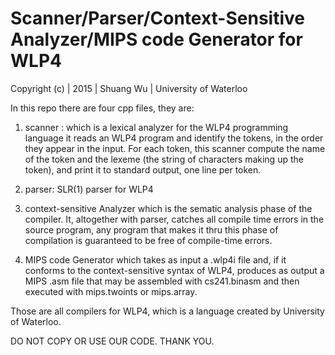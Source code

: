 # Scanner/Parser/Context-Sensitive Analyzer/MIPS code Generator for WLP4

Copyright (c) | 2015 | Shuang Wu | University of Waterloo 

In this repo there are four cpp files, they are:

1. scanner : which is a lexical analyzer for the WLP4 programming language it reads an WLP4 program and identify the tokens, in the order they appear in the input. For each token, this scanner compute the name of the token and the lexeme (the string of characters making up the token), and print it to standard output, one line per token.

2. parser: SLR(1) parser for WLP4

3. context-sensitive Analyzer which is the sematic analysis phase of the compiler. It, altogether with parser, catches all compile time errors in the source program, any program that makes it thru this phase of compilation is guaranteed to be free of compile-time errors.

4. MIPS code Generator which takes as input a .wlp4i file and, if it conforms to the context-sensitive syntax of WLP4, produces as output a MIPS .asm file that may be assembled with cs241.binasm and then executed with mips.twoints or mips.array.


Those are all compilers for WLP4, which is a language created by University of Waterloo.

DO NOT COPY OR USE OUR CODE. THANK YOU.
